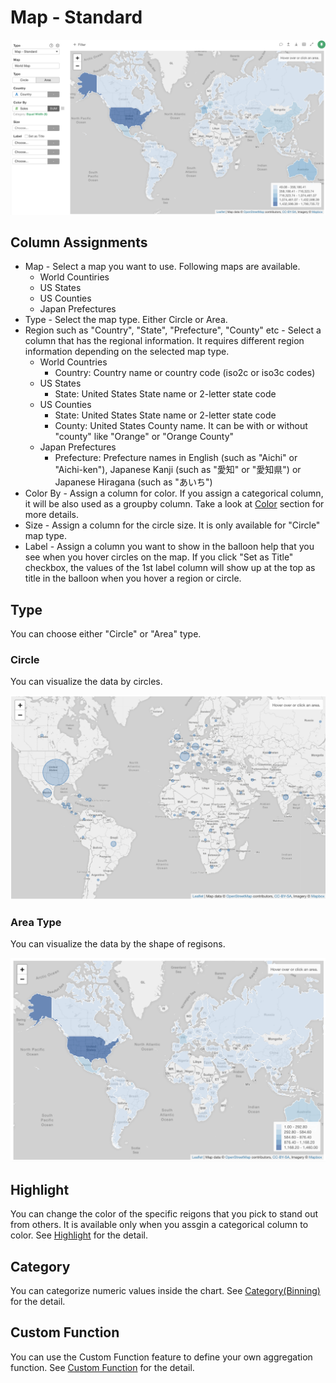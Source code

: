 # Map - Standard

![](images/stdmap1.png)



## Column Assignments
* Map - Select a map you want to use. Following maps are available. 
  * World Countiries
  * US States
  * US Counties
  * Japan Prefectures
* Type - Select the map type. Either Circle or Area.
* Region such as "Country", "State", "Prefecture", "County" etc - Select a column that has the regional information. It requires different region information depending on the selected map type. 
  * World Countries
    * Country: Country name or country code (iso2c or iso3c codes)
  * US States
    * State: United States State name or 2-letter state code
  * US Counties
    * State: United States State name or 2-letter state code
    * County: United States County name. It can be with or without "county" like "Orange" or "Orange County"
  * Japan Prefectures
    * Prefecture: Prefecture names in English (such as "Aichi" or "Aichi-ken"), Japanese Kanji (such as "愛知" or "愛知県") or Japanese Hiragana (such as "あいち")    
* Color By - Assign a column for color. If you assign a categorical column, it will be also used as a groupby column. Take a look at [Color](color.md) section for more details.
* Size - Assign a column for the circle size. It is only available for "Circle" map type.
* Label - Assign a column you want to show in the balloon help that you see when you hover circles on the map. If you click "Set as Title" checkbox, the values of the 1st label column will show up at the top as title in the balloon when you hover a region or circle.

## Type 

You can choose either "Circle" or "Area" type.

### Circle

You can visualize the data by circles. 

![](images/stdmap3.png)

### Area Type

You can visualize the data by the shape of regisons. 

![](images/stdmap2.png)




## Highlight 

You can change the color of the specific reigons that you pick to stand out from others. It is available only when you assgin a categorical column to color. See [Highlight](highlight.md) for the detail. 

## Category 

You can categorize numeric values inside the chart. See [Category(Binning)](category.md) for the detail.


## Custom Function

You can use the Custom Function feature to define your own aggregation function. See [Custom Function](custom-function.md) for the detail.
